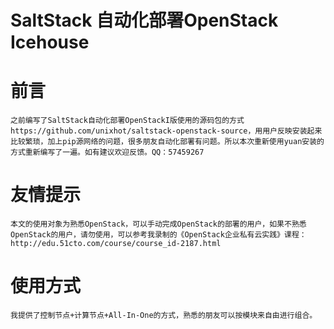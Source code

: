 # SaltStack 自动化部署OpenStack Icehouse
前言
====
    之前编写了SaltStack自动化部署OpenStackI版使用的源码包的方式https://github.com/unixhot/saltstack-openstack-source，用用户反映安装起来比较繁琐，加上pip源网络的问题，很多朋友自动化部署有问题。所以本次重新使用yuan安装的方式重新编写了一遍。如有建议欢迎反馈。QQ：57459267

友情提示
====
    本文的使用对象为熟悉OpenStack，可以手动完成OpenStack的部署的用户，如果不熟悉OpenStack的用户，请勿使用，可以参考我录制的《OpenStack企业私有云实践》课程： http://edu.51cto.com/course/course_id-2187.html

使用方式
====
    我提供了控制节点+计算节点+All-In-One的方式，熟悉的朋友可以按模块来自由进行组合。
  
